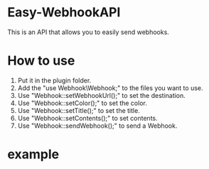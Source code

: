 # Easy-WebhookAPI
This is an API that allows you to easily send webhooks.

# How to use
1. Put it in the plugin folder.
2. Add the "use Webhook\Webhook;" to the files you want to use.
3. Use "Webhook::setWebhookUrl();" to set the destination.
4. Use "Webhook::setColor();" to set the color.
5. Use "Webhook::setTitle();" to set the title.
6. Use "Webhook::setContents();" to set contents.
7. Use "Webhook::sendWebhook();" to send a Webhook.

# example

<?php

namespace Example;

use pocketmine\plugin\PluginBase;
use Webhook\Webhook;

class Example extends PluginBase {
    public function onEnable(): void {   
          Webhook::setWebhookUrl(https://discord.com/api/webhooks/00000");
        Webhook::setColor("FFFFFF");
        Webhook::setTitle("Webhook");
        Webhook::setContents("This is a Webhook");
        Webhook::sendWebhook();
    }
}

